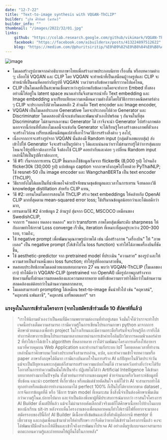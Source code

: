 ```yaml
---
date: "12-7-22"
title: "Text-to-image synthesis with VQGAN-ThCLIP"
builder: "ภูริช ศิริทิพย์ (มาร์ค)"
builder_info: ""
thumbnail: "/images/2022/32/01.jpg"
links:
    github: "https://colab.research.google.com/github/vikimark/VQGAN-ThCLIP/blob/master/Streamlit_VQGANxThaiCLIP.ipynb"
    facebook: "https://facebook.com/aibuildersx/posts/413224897512622"
    blog: "https://medium.com/@phuritsiritip/%E0%B9%82%E0%B8%84%E0%B8%A3%E0%B8%87%E0%B8%81%E0%B8%B2%E0%B8%A3-ai-builders-%E0%B8%81%E0%B8%B1%E0%B8%9A-ai-%E0%B8%AA%E0%B8%A3%E0%B9%89%E0%B8%B2%E0%B8%87%E0%B8%A0%E0%B8%B2%E0%B8%9E%E0%B8%88%E0%B8%B2%E0%B8%81%E0%B8%82%E0%B9%89%E0%B8%AD%E0%B8%84%E0%B8%A7%E0%B8%B2%E0%B8%A1%E0%B8%AA%E0%B8%A3%E0%B9%89%E0%B8%B2%E0%B8%87%E0%B9%82%E0%B8%94%E0%B8%A2%E0%B9%80%E0%B8%94%E0%B9%87%E0%B8%81%E0%B8%A1%E0%B8%B1%E0%B8%98%E0%B8%A2%E0%B8%A1%E0%B8%9B%E0%B8%A5%E0%B8%B2%E0%B8%A2-%E0%B8%97%E0%B8%B5%E0%B9%88%E0%B9%80%E0%B8%81%E0%B8%B7%E0%B8%AD%E0%B8%9A%E0%B8%88%E0%B8%B0%E0%B8%82%E0%B8%B6%E0%B9%89%E0%B8%99%E0%B8%9B%E0%B8%B5-1-ed5878c7a72c"
---
```


![image](/images/2022/32/01.jpg)

- โมเดลสร้างรูปภาพจากคำอธิบายภาษาไทยเพื่อสร้างภาพประกอบนิยาย เรื่องสั้น หรือบทความต่าง ๆ; เลือกใช้ VQGAN และ CLIP โดย VQGAN จะทำหน้าที่เป็นเสมือนผู้วาดรูปและ CLIP จะทำหน้าที่เป็นคนที่คอยกำกับรูปที่ VQGAN วาดว่าตรงกับข้อความที่เราวาดไปแค่ไหน,
- CLIP เป็นโมเดลที่เป็นสะพานเชื่อมระหว่างรูปภาพกับข้อความโดยจะทำการ Embed ทั้งสองอย่างนี้ให้อยู่ใน latent space ขนาดเท่ากันจึงสามารถนำทั้ง Text embedding และ Image embedding มาเปรียบเทียบความเหมือนความต่างได้โดยใช้วิธีการทางคณิตศาตร์ต่าง ๆ CLIP จะประกอบไปด้วยโมเดลหลัก 2 ส่วนคือ Text encoder และ Image encoder,
- VQGAN เป็นโมเดลประเภท Generative โดยจะประกอบไปด้วย Generator และ Discriminator โมเดลสองตัวนี้จะแข่งกันและพัฒนาตัวเองไปพร้อม ๆ กันจนในที่สุด Discriminator ไม่สามารถเอาชนะ Generator ได้ เราจึงจะนำ Generator ไปสร้างภาพต่อ นอกจากนี้ก่อนที่ทั้งสองโมเดลนี้จะแข่งกัน Generator จะได้เรียนรู้โครงสร้างของภาพที่ตัวเองจะสร้างไว้ก่อน เปรียบเสมือนมีสมุดเปล่าที่เอาไว้จดวิธีการสร้างสิ่งต่าง ๆ ลงไป,
- เนื่องจากการจะสร้างรูปจาก VQGAN นั้นต้องมี Random input (กลุ่มตัวเลขแบบสุ่ม) ส่งเข้าไปให้ Generator จึงจะสร้างเป็นรูปต่าง ๆ ได้และแน่นอนว่าเราไม่สามารถรู้ได้ว่าการสุ่มแบบไหนจะให้รูปที่เราต้องการได้ จึงต้องใช้ CLIP คอยกำกับและค่อย ๆ เปลี่ยน Random input เหล่านี้ให้เป็นรูปที่เราต้องการ,
- วิธี #1: เริ่มจากการเทรน CLIP ขึ้นมาเองใช้ข้อมูลเริ่มจาก flicker8k (8,000 รูป) ไปจนถึง flicker30k (30,000 รูป) แปลข้อมูล caption จากภาษาอังกฤษไปไทยด้วย PyThaiNLP; ใช้ resnet-50 เป็น image encoder และ WangchanBERTa เป็น text encoder (ThCLIP),
- วิธีแรกยังไม่ได้ผลเป็นที่น่าพึงพอใจด้วยปัจจัยขนาดชุดข้อมูลและเวลาในการเทรน จึงทดลองวิธี knowledge distillation สำหรับ CLIP แทน,
- วิธี #2: เทรนใหม่โดยการสอนให้ ThCLIP สร้าง text embeddings ให้คล้ายกับ OpenAI CLIP มากที่สุดตาม mean-squared error loss; ใช้ปริมาณข้อมูลน้อยกว่าและได้ผลดีกว่ามาก,
- เทรนตามวิธี #2 ด้วยข้อมูล 2 ล้านรูป สุ่มจาก GCC, MSCOCO เหมือนของ SwedishCLIP,
- จากการ "ทดลอง ทดลอง ทดลอง" พบว่า transform ภาพโดยสุ่มเพิ่มระดับ sharpness ให้กับภาพทำให้กราฟ Loss converge เร็วขึ้น, iteration ที่เหมาะที่สุดอยู่ระหว่าง 200–300 รอบ, รวมถึง:,
- ใช้ negative prompt เพื่อพัฒนาคุณภาพรูปภาพได้ เช่น เมื่อสร้างภาพ "เครื่องบิน" ให้ "ภาพเบลอ" เป็น negative prompt (ใส่เข้าไปใน loss function) จะทำให้ได้ภาพเครื่องบินที่ชัดขึ้น,
- ใช้ aesthetic-predictor จาก pretrained model ที่ประเมิน "ความสวย" ของรูป และให้ความสวยเป็นส่วนหนึ่งของ loss function; ทำให้รูปที่ออกมาสวยขึ้น,
- ทดสอบประสิทธิภาพโมเดลด้วยแบบสอบถามจาก 27 คน พบว่า VGQAN-ThCLIP (โมเดลของเรา) ทำได้ดีกว่า VQGAN-CLIP (pretrained จาก OpenAI) เมื่อรูปภาพถูกสร้างจากข้อความสั้นทั้งด้านความสอดคล้องและความหลากหลาย แต่ยิ่งข้อความยาวทำได้ดีกว่าในด้านความสอดคล้องแต่ด้อยกว่าในด้านความหลากหลาย,
- โมเดลสามารถทำ prompting ได้เหมือน text-to-image ชั้นนำทั่วไป เช่น "คฤหาสน์", "คฤหาสน์ แฟนตาซี", "คฤหาสน์ แฮรี่พอตเตอร์" ฯลฯ

### แรงจูงในในการเข้าร่วมโครงการ (จากใบสมัครเข้าร่วมเมื่อ 10 สัปดาห์ที่แล้ว)

> "เราให้นิยามตัวเองว่าเป็นคนที่มีความพยายามต่องานที่ทำอยู่เสมอ จึงมั่นใจได้ว่าเราจะทำโปรเจคนี้อย่างเต็มความสามารถ เรามีความรู้ในการเขียนโปรแกรมภาษา python มาจากการศึกษาด้วยตนเองเพื่อทำ project ในโรงเรียนและมีความกระตือรือร้นที่จะเรียนรู้อีก เรายังได้ทำการศึกษาการเขียนโปรแกรมมาหลากหลายผ่านการเข้าค่ายโอลิมปิกวิชาการคอมพิวเตอร์ค่าย 2 ที่ทำให้เราได้เข้าใจ algorithm ที่หลากหลาย เราได้ร่วมพัฒนาโครงการเครื่องให้อาหารแมวที่ควบคุมบน Web Application และทำงานร่วมกับระบบ IoT โดยตลอดเวลาที่ทำงานเหล่านั้นเราศึกษาบนเว็บต่างประเทศจึงสามารถอ่าน, แปล, และทำความเข้าใจบทความหรือ paper ภาษาอังกฤษได้ดีมาก เรามีแรงบันดาลใจในการสร้าง AI แก้ปัญหาในชีวิตประจำวัน แม้จะเป็นปัญหาเฉพาะกลุ่มแต่ก็สามารถสร้างความแปลกใหม่ได้ เราคาดหวังอย่างยิ่งว่าจะได้รับโอกาสในการทำความฝันนั้นให้เป็นจริง  ปฏิเสธไม่ได้ว่า Artificial Intelligence ได้เข้ามาบทบาทอย่างมากในปัจจุบัน ทั้งช่วยย่นการทำงานของมนุษย์ ช่วยจำแนกหรือวิเคราะห์ข้อมูลที่ซับซ้อน แนะนำ content ที่เกี่ยวข้อง หรือแม้แต่ช่วยตัดสินใจ แต่ก็ใช่ว่า AI จะสามารถทำได้ทุกอย่างหรือแม้แต่การทำงานออกมาได้ perfect 100% ก็เป็นไปได้ยากหากขาด dataset , การจัดการข้อมูลที่ดี หรือ วิธีการ train model ที่เหมาะสม ซึ่งสิ่งนี้จำเป็นต้องศึกษาเพิ่มเติมกว่าความรู้ในม.ปลายไปมาก และจำเป็นต้องพึ่งพาผู้ที่มีประสบการณ์มากกว่า  เราสนใจโครงการ AI Builder ตั้งแต่ปีที่แล้ว แม้จะไม่ผ่านรอบคัดเลือกตัวจริงแต่ก็ได้ศึกษาเนื้อหาไปบ้างในแบบของนักเรียน sit-in หลังจากเห็นโครงงานของเพื่อนหลายคนก็ทำให้เรามีไฟที่อยากจะมาลองสมัครรอบของปีนี้อีก! AI Builder มีเนื้อหาที่เข้มข้นและสิ่งที่สำคัญคือการมี mentor ที่เชี่ยวชาญ และกลุ่มเพื่อนเข้ามาช่วยให้คำปรึกษา เราจึงคิดว่าหากได้เข้าร่วมโครงการนี้แล้ว คงจะได้พัฒนาฝีมือตัวเองให้ดีขึ้นและเข้าใจถึงการพัฒนาโปรเจค AI อย่างเต็มรูปแบบจนอาจสามารถตกตะกอนความรู้และถ่ายทอดให้ผู้อื่นได้ในภายหลัง"